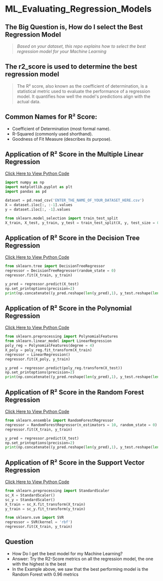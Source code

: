 # ML_Evaluating_Regression_Models

## The Big Question is, How do I select the Best Regression Model
> _Based on your dataset, this repo explains how to select the best regression model for your Machine Learning_

## The r2_score is used to determine the best regression model
> The R² score, also known as the coefficient of determination, is a statistical metric used to evaluate the performance of a regression model. It quantifies how well the model's predictions align with the actual data.

## Common Names for R² Score:
+ Coefficient of Determination (most formal name).
+ R-Squared (commonly used shorthand).
+ Goodness of Fit Measure (describes its purpose).

## Application of R² Score in the Multiple Linear Regression
[Click Here to View Python Code](https://colab.research.google.com/drive/1Mky8jQRiDqO_MTZL6uxKrpXXkgbZ54aV#scrollTo=xPagAOKDywV4)

```python
import numpy as np
import matplotlib.pyplot as plt
import pandas as pd
```
```python
dataset = pd.read_csv('ENTER_THE_NAME_OF_YOUR_DATASET_HERE.csv')
X = dataset.iloc[:, :-1].values
y = dataset.iloc[:, -1].values
```
```python
from sklearn.model_selection import train_test_split
X_train, X_test, y_train, y_test = train_test_split(X, y, test_size = 0.2, random_state = 0)
```

## Application of R² Score in the Decision Tree Regression
[Click Here to View Python Code](https://colab.research.google.com/drive/1fp-4iiJRRHJXQ0hBaGH-tgPx97a6wVvn#scrollTo=EebHA3EOIkQK)

```python
from sklearn.tree import DecisionTreeRegressor
regressor = DecisionTreeRegressor(random_state = 0)
regressor.fit(X_train, y_train)
```
```python
y_pred = regressor.predict(X_test)
np.set_printoptions(precision=2)
print(np.concatenate((y_pred.reshape(len(y_pred),1), y_test.reshape(len(y_test),1)),1))
```

## Application of R² Score in the Polynomial Regression
[Click Here to View Python Code](https://colab.research.google.com/drive/1wyWoplvf7TN2nU_j0nkDc4kDUew-EYXs#scrollTo=36aFLFBK9pMk)

```python
from sklearn.preprocessing import PolynomialFeatures
from sklearn.linear_model import LinearRegression
poly_reg = PolynomialFeatures(degree = 4)
X_poly = poly_reg.fit_transform(X_train)
regressor = LinearRegression()
regressor.fit(X_poly, y_train)
```
```python
y_pred = regressor.predict(poly_reg.transform(X_test))
np.set_printoptions(precision=2)
print(np.concatenate((y_pred.reshape(len(y_pred),1), y_test.reshape(len(y_test),1)),1))
```

## Application of R² Score in the Random Forest Regression
[Click Here to View Python Code](https://colab.research.google.com/drive/1YqfzTHXBQh-SwJMOUh_WHoCxYkeZP8Oq)

```python
from sklearn.ensemble import RandomForestRegressor
regressor = RandomForestRegressor(n_estimators = 10, random_state = 0)
regressor.fit(X_train, y_train)
```
```python
y_pred = regressor.predict(X_test)
np.set_printoptions(precision=2)
print(np.concatenate((y_pred.reshape(len(y_pred),1), y_test.reshape(len(y_test),1)),1))
```

## Application of R² Score in the Support Vector Regression
[Click Here to View Python Code](https://colab.research.google.com/drive/1j4AZl3O4lXvT_aCkUC4NR5HmLyNhXqJA#scrollTo=y6R4rt_GRz15)

```python
from sklearn.preprocessing import StandardScaler
sc_X = StandardScaler()
sc_y = StandardScaler()
X_train = sc_X.fit_transform(X_train)
y_train = sc_y.fit_transform(y_train)
```
```python
from sklearn.svm import SVR
regressor = SVR(kernel = 'rbf')
regressor.fit(X_train, y_train)
```

## Question
+ How Do I get the best model for my Machine Learning?
+ Answer: Try the R2-Score metrics on all the regression model, the one with the highest is the best
+ In the Example above, we saw that the best performing model is the Random Forest with 0.96 metrics
